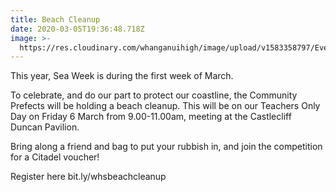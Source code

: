 ```yaml
---
title: Beach Cleanup
date: 2020-03-05T19:36:48.718Z
image: >-
  https://res.cloudinary.com/whanganuihigh/image/upload/v1583358797/Events/Seaweek-Desktop-Background_860.png
---
```

This year, Sea Week is during the first week of March.  

To celebrate, and do our part to protect our coastline, the Community Prefects will be holding a beach cleanup. This will be on our Teachers Only Day on Friday 6 March from 9.00-11.00am, meeting at the Castlecliff Duncan Pavilion.  

Bring along a friend and bag to put your rubbish in, and join the competition for a Citadel voucher! 

Register here bit.ly/whsbeachcleanup
